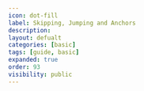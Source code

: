 ```yaml
---
icon: dot-fill
label: Skipping, Jumping and Anchors 
description:
layout: defualt
categories: [basic]
tags: [guide, basic]
expanded: true
order: 93
visibility: public
---
```

